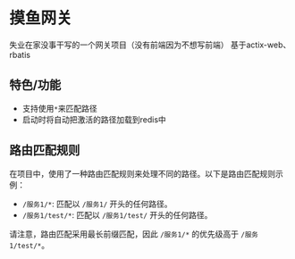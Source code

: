 # 摸鱼网关
失业在家没事干写的一个网关项目（没有前端因为不想写前端）
基于actix-web、rbatis

## 特色/功能
- 支持使用`*`来匹配路径
- 启动时将自动把激活的路径加载到redis中
  
## 路由匹配规则
在项目中，使用了一种路由匹配规则来处理不同的路径。以下是路由匹配规则示例：

- `/服务1/*`: 匹配以 `/服务1/` 开头的任何路径。
- `/服务1/test/*`: 匹配以 `/服务1/test/` 开头的任何路径。

请注意，路由匹配采用最长前缀匹配，因此 `/服务1/*` 的优先级高于 `/服务1/test/*`。

